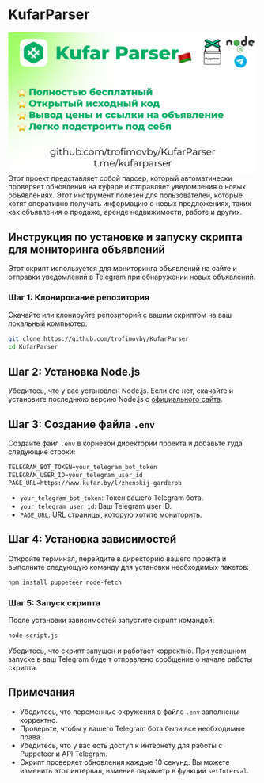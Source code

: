 # KufarParser
![logo.png](logo.png)
Этот проект представляет собой парсер, 
который автоматически проверяет обновления на куфаре и отправляет
уведомления о новых объявлениях. Этот инструмент полезен для пользователей, 
которые хотят оперативно получать информацию о новых предложениях, 
таких как объявления о продаже, аренде недвижимости, работе и других.


## Инструкция по установке и запуску скрипта для мониторинга объявлений

Этот скрипт используется для мониторинга объявлений на сайте и отправки уведомлений в Telegram при обнаружении новых объявлений.

### Шаг 1: Клонирование репозитория

Скачайте или клонируйте репозиторий с вашим скриптом на ваш локальный компьютер:

```bash
git clone https://github.com/trofimovby/KufarParser
cd KufarParser
```

## Шаг 2: Установка Node.js

Убедитесь, что у вас установлен Node.js. Если его нет, скачайте и установите последнюю версию Node.js с [официального сайта](https://nodejs.org/).

## Шаг 3: Создание файла `.env`

Создайте файл `.env` в корневой директории проекта и добавьте туда следующие строки:

```angular2html
TELEGRAM_BOT_TOKEN=your_telegram_bot_token
TELEGRAM_USER_ID=your_telegram_user_id
PAGE_URL=https://www.kufar.by/l/zhenskij-garderob
```


- `your_telegram_bot_token`: Токен вашего Telegram бота.
- `your_telegram_user_id`: Ваш Telegram user ID.
- `PAGE_URL`: URL страницы, которую хотите мониторить.

## Шаг 4: Установка зависимостей

Откройте терминал, перейдите в директорию вашего проекта и выполните следующую команду для установки необходимых пакетов:

```bash
npm install puppeteer node-fetch
```

### Шаг 5: Запуск скрипта

После установки зависимостей запустите скрипт командой:

```bash
node script.js
```

Убедитесь, что скрипт запущен и работает корректно.
При успешном запуске в ваш Telegram буде
т отправлено сообщение о начале работы скрипта.

## Примечания

- Убедитесь, что переменные окружения в файле `.env` заполнены корректно.
- Проверьте, чтобы у вашего Telegram бота были все необходимые права.
- Убедитесь, что у вас есть доступ к интернету для работы с Puppeteer и API Telegram.
- Скрипт проверяет обновления каждые 10 секунд. Вы можете изменить этот интервал, изменив параметр в функции `setInterval`.
